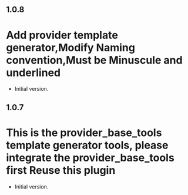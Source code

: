 <!--
 * @Author: cheng
 * @Version: 1.0
 * @Date: 2023-04-25 13:04:14
 * @LastEditors: cheng
 * @LastEditTime: 2023-07-12 11:20:12
 * @FilePath: \provider_temp_gen\CHANGELOG.md
 * @ObjectDescription: 
-->
## 1.0.8

# Add provider template generator,Modify Naming convention,Must be Minuscule and underlined

- Initial version.

## 1.0.7

# This is the provider_base_tools template generator tools, please integrate the provider_base_tools first Reuse this plugin

- Initial version.
